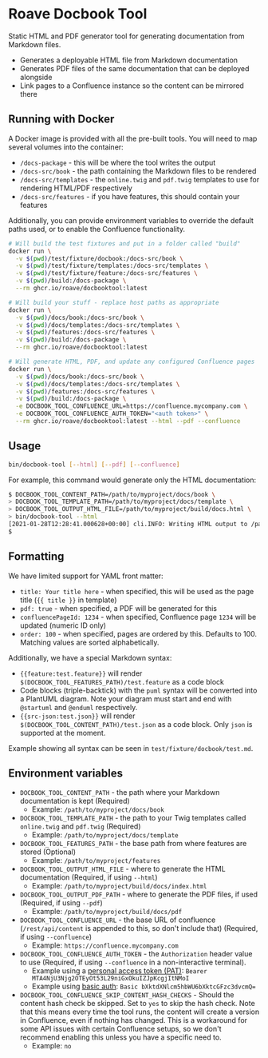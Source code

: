 # Roave Docbook Tool

Static HTML and PDF generator tool for generating documentation from Markdown files.

 * Generates a deployable HTML file from Markdown documentation
 * Generates PDF files of the same documentation that can be deployed alongside
 * Link pages to a Confluence instance so the content can be mirrored there

## Running with Docker

A Docker image is provided with all the pre-built tools. You will need to map several volumes into the container:

 - `/docs-package` - this will be where the tool writes the output
 - `/docs-src/book` - the path containing the Markdown files to be rendered
 - `/docs-src/templates` - the `online.twig` and `pdf.twig` templates to use for rendering HTML/PDF respectively
 - `/docs-src/features` - if you have features, this should contain your features

Additionally, you can provide environment variables to override the default paths used, or to enable the Confluence
functionality.

```bash
# Will build the test fixtures and put in a folder called "build"
docker run \
  -v $(pwd)/test/fixture/docbook:/docs-src/book \
  -v $(pwd)/test/fixture/templates:/docs-src/templates \
  -v $(pwd)/test/fixture/feature:/docs-src/features \
  -v $(pwd)/build:/docs-package \
  --rm ghcr.io/roave/docbooktool:latest

# Will build your stuff - replace host paths as appropriate
docker run \
  -v $(pwd)/docs/book:/docs-src/book \
  -v $(pwd)/docs/templates:/docs-src/templates \
  -v $(pwd)/features:/docs-src/features \
  -v $(pwd)/build:/docs-package \
  --rm ghcr.io/roave/docbooktool:latest

# Will generate HTML, PDF, and update any configured Confluence pages
docker run \
  -v $(pwd)/docs/book:/docs-src/book \
  -v $(pwd)/docs/templates:/docs-src/templates \
  -v $(pwd)/features:/docs-src/features \
  -v $(pwd)/build:/docs-package \
  -e DOCBOOK_TOOL_CONFLUENCE_URL=https://confluence.mycompany.com \
  -e DOCBOOK_TOOL_CONFLUENCE_AUTH_TOKEN="<auth token>" \
  --rm ghcr.io/roave/docbooktool:latest --html --pdf --confluence
```

## Usage

```bash
bin/docbook-tool [--html] [--pdf] [--confluence]
```

For example, this command would generate only the HTML documentation:

```bash
$ DOCBOOK_TOOL_CONTENT_PATH=/path/to/myproject/docs/book \
> DOCBOOK_TOOL_TEMPLATE_PATH=/path/to/myproject/docs/template \
> DOCBOOK_TOOL_OUTPUT_HTML_FILE=/path/to/myproject/build/docs.html \
> bin/docbook-tool --html
[2021-01-28T12:28:41.000628+00:00] cli.INFO: Writing HTML output to /path/to/myproject/build/docs.html [] []
$
```

## Formatting

We have limited support for YAML front matter:

 * `title: Your title here` - when specified, this will be used as the page title (`{{ title }}` in template)
 * `pdf: true` - when specified, a PDF will be generated for this
 * `confluencePageId: 1234` - when specified, Confluence page `1234` will be updated (numeric ID only)
 * `order: 100` - when specified, pages are ordered by this. Defaults to 100. Matching values are sorted alphabetically.

Additionally, we have a special Markdown syntax:

 * `{{feature:test.feature}}` will render `$(DOCBOOK_TOOL_FEATURES_PATH)/test.feature` as a code block
 * Code blocks (triple-backtick) with the `puml` syntax will be converted into a PlantUML diagram. Note your diagram
   must start and end with `@startuml` and `@enduml` respectively.
 * `{{src-json:test.json}}` will render `$(DOCBOOK_TOOL_CONTENT_PATH)/test.json` as a code block. Only `json` is
   supported at the moment.

Example showing all syntax can be seen in `test/fixture/docbook/test.md`.

## Environment variables

 * `DOCBOOK_TOOL_CONTENT_PATH` - the path where your Markdown documentation is kept (Required)
   * Example: `/path/to/myproject/docs/book`
 * `DOCBOOK_TOOL_TEMPLATE_PATH` - the path to your Twig templates called `online.twig` and `pdf.twig` (Required)
   * Example: `/path/to/myproject/docs/template`
 * `DOCBOOK_TOOL_FEATURES_PATH` - the base path from where features are stored (Optional)
   * Example: `/path/to/myproject/features`
 * `DOCBOOK_TOOL_OUTPUT_HTML_FILE` - where to generate the HTML documentation (Required, if using `--html`)
   * Example: `/path/to/myproject/build/docs/index.html`
 * `DOCBOOK_TOOL_OUTPUT_PDF_PATH` - where to generate the PDF files, if used (Required, if using `--pdf`)
   * Example: `/path/to/myproject/build/docs/pdf`
 * `DOCBOOK_TOOL_CONFLUENCE_URL` - the base URL of confluence (`/rest/api/content` is appended to this, so don't
   include that) (Required, if using `--confluence`)
   * Example: `https://confluence.mycompany.com`
 * `DOCBOOK_TOOL_CONFLUENCE_AUTH_TOKEN` - the `Authorization` header value to use (Required, if using `--confluence` in
   a non-interactive terminal).
   * Example using a [personal access token (PAT)](https://confluence.atlassian.com/enterprise/using-personal-access-tokens-1026032365.html): `Bearer MTA4NjU3Njg2OTEyOt53L29niGxOkuIZJpKcgjItNMoI`
   * Example using [basic auth](https://developer.atlassian.com/cloud/confluence/basic-auth-for-rest-apis/): `Basic bXktdXNlcm5hbWU6bXktcGFzc3dvcmQ=`
 * `DOCBOOK_TOOL_CONFLUENCE_SKIP_CONTENT_HASH_CHECKS` - Should the content hash check be skipped. Set to `yes` to skip
   the hash check. Note that this means every time the tool runs, the content will create a version in Confluence, even
   if nothing has changed. This is a workaround for some API issues with certain Confluence setups, so we don't
   recommend enabling this unless you have a specific need to.
   * Example: `no`
